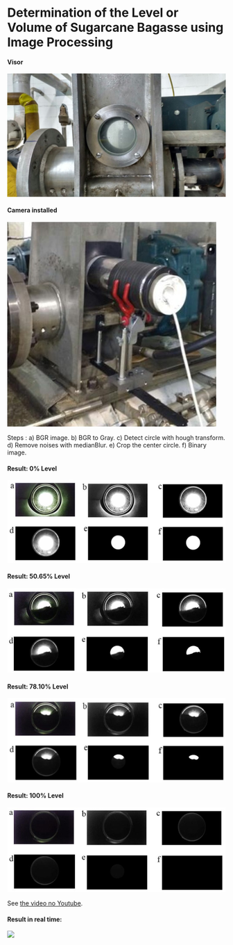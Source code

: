 # Determination of the Level or Volume of Sugarcane Bagasse using Image Processing

#### Visor
![alt text](https://github.com/eduardocarnunes/level-or-volume-sugarcane-bagasse/blob/master/images/visor.jpeg)

#### Camera installed
![alt text](https://github.com/eduardocarnunes/level-or-volume-sugarcane-bagasse/blob/master/images/visorAcoplado.jpg)

Steps : a) BGR image. b) BGR to Gray. c) Detect circle with hough transform. d) Remove noises with medianBlur. e) Crop the center circle. f) Binary image. 
#### Result: 0% Level
![alt text](https://github.com/eduardocarnunes/level-or-volume-sugarcane-bagasse/blob/master/images/level0.jpg)

#### Result: 50.65% Level
![alt text](https://github.com/eduardocarnunes/level-or-volume-sugarcane-bagasse/blob/master/images/level50.jpg)

#### Result: 78.10% Level
![alt text](https://github.com/eduardocarnunes/level-or-volume-sugarcane-bagasse/blob/master/images/level78.jpg)

#### Result: 100% Level
![alt text](https://github.com/eduardocarnunes/level-or-volume-sugarcane-bagasse/blob/master/images/level100.jpg)


See [the video no Youtube](https://www.youtube.com/watch?v=Rsdjpf3Vr3Q).
#### Result in real time:
![](https://github.com/eduardocarnunes/level-or-volume-sugarcane-bagasse/blob/master/images/video.gif)
